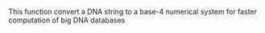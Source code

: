 This function convert a DNA string to a base-4 numerical system for faster computation of big DNA databases
